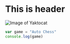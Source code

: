 # This is header
![Image of Yaktocat](https://octodex.github.com/images/yaktocat.png)
``` javascript
var game = "Auto Chess"
console.log(game)
```
